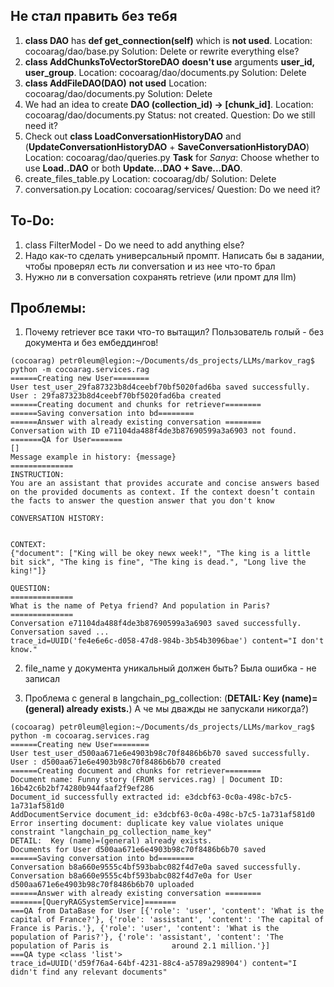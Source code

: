 ## Не стал править без тебя
1. **class DAO** has **def get_connection(self)** which is **not used**.
	Location: cocoarag/dao/base.py
	Solution: Delete or rewrite everything else?
2. **class AddChunksToVectorStoreDAO** **doesn't use** arguments **user_id, user_group**. 
	Location: cocoarag/dao/documents.py
	Solution: Delete
3. **class AddFileDAO(DAO)** **not used**
	Location: cocoarag/dao/documents.py
	Solution: Delete
4. We had an idea to create **DAO (collection_id) -> [chunk_id]**.
	Location: cocoarag/dao/documents.py
	Status: not created.
	Question: Do we still need it?
5. Check out **class LoadConversationHistoryDAO** and (**UpdateConversationHistoryDAO** + **SaveConversationHistoryDAO**)
	Location: cocoarag/dao/queries.py
	**Task** for *Sanya*: Choose whether to use **Load..DAO** or both **Update...DAO + Save...DAO**.
6. create_files_table.py
	Location: cocoarag/db/
	Solution: Delete
7. conversation.py
	Location: cocoarag/services/
	Question: Do we need it?

## To-Do:
1. class FilterModel - Do we need to add anything else?
2. Надо как-то сделать универсальный промпт. Написать бы в задании, чтобы проверял есть ли conversation и из нее что-то брал
3. Нужно ли в conversation сохранять retrieve (или промт для llm)


## Проблемы:
1. Почему retriever все таки что-то вытащил? Пользователь голый - без документа и без ембеддингов!
```
(cocoarag) petr0leum@legion:~/Documents/ds_projects/LLMs/markov_rag$ python -m cocoarag.services.rag
======Creating new User========
User test_user_29fa87323b8d4ceebf70bf5020fad6ba saved successfully.
User : 29fa87323b8d4ceebf70bf5020fad6ba created
======Creating document and chunks for retriever========
======Saving conversation into bd========
======Answer with already existing conversation ========
Conversation with ID e71104da488f4de3b87690599a3a6903 not found.
=======QA for User=======
[]
Message example in history: {message}
==============
INSTRUCTION:
You are an assistant that provides accurate and concise answers based on the provided documents as context. If the context doesn’t contain the facts to answer the question answer that you don't know

CONVERSATION HISTORY:


CONTEXT:
{"document": ["King will be okey newx week!", "The king is a little bit sick", "The king is fine", "The king is dead.", "Long live the king!"]}

QUESTION:
==============
What is the name of Petya friend? And population in Paris?
==============
Conversation e71104da488f4de3b87690599a3a6903 saved successfully.
Conversation saved ...
trace_id=UUID('fe4e6e6c-d058-47d8-984b-3b54b3096bae') content="I don't know."
```

2. file_name у документа уникальный должен быть? Была ошибка - не записал

3. Проблема с general в langchain_pg_collection: (**DETAIL:  Key (name)=(general) already exists.**) А че мы дважды не запускали никогда?)
```
(cocoarag) petr0leum@legion:~/Documents/ds_projects/LLMs/markov_rag$ python -m cocoarag.services.rag
======Creating new User========
User test_user_d500aa671e6e4903b98c70f8486b6b70 saved successfully.
User : d500aa671e6e4903b98c70f8486b6b70 created
======Creating document and chunks for retriever========
Document name: Funny story (FROM services.rag) | Document ID: 16b42c6b2bf74280b944faaf2f9ef286
Document_id successfully extracted id: e3dcbf63-0c0a-498c-b7c5-1a731af581d0
AddDocumentService document_id: e3dcbf63-0c0a-498c-b7c5-1a731af581d0
Error inserting document: duplicate key value violates unique constraint "langchain_pg_collection_name_key"
DETAIL:  Key (name)=(general) already exists.
Documents for User d500aa671e6e4903b98c70f8486b6b70 saved
======Saving conversation into bd========
Conversation b8a660e9555c4bf593babc082f4d7e0a saved successfully.
Conversation b8a660e9555c4bf593babc082f4d7e0a for User d500aa671e6e4903b98c70f8486b6b70 uploaded
======Answer with already existing conversation ========
=======[QueryRAGSystemService]=======
===QA from DataBase for User [{'role': 'user', 'content': 'What is the capital of France?'}, {'role': 'assistant', 'content': 'The capital of France is Paris.'}, {'role': 'user', 'content': 'What is the population of Paris?'}, {'role': 'assistant', 'content': 'The population of Paris is              around 2.1 million.'}]
===QA type <class 'list'>
trace_id=UUID('d59f76a4-64bf-4231-88c4-a5789a298904') content="I didn't find any relevant documents"
```